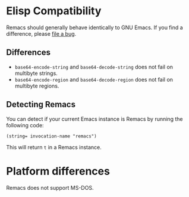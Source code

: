 # Elisp Compatibility

Remacs should generally behave identically to GNU Emacs. If you find a
difference, please
[file a bug](https://github.com/Wilfred/remacs/issues/new).

## Differences

   - `base64-encode-string` and `base64-decode-string` does not fail
     on multibyte strings.
   - `base64-encode-region` and `base64-decode-region` does not fail
     on multibyte regions.

## Detecting Remacs

You can detect if your current Emacs instance is Remacs by running the
following code:

``` emacs-lisp
(string= invocation-name "remacs")
```

This will return `t` in a Remacs instance.

# Platform differences

Remacs does not support MS-DOS.
